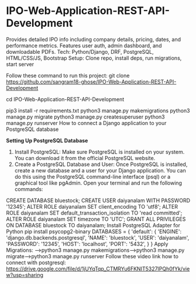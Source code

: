 # IPO-Web-Application-REST-API-Development
Provides detailed IPO info including company details, pricing, dates, and performance metrics. Features user auth, admin dashboard, and downloadable PDFs. 
Tech: Python/Django, DRF, PostgreSQL, HTML/CSS/JS, Bootstrap 
Setup: Clone repo, install deps, run migrations, start server

Follow these command to run this project:
 git clone 
https://github.com/sangram18-ghose/IPO-Web-Application-REST-API-Development

cd  IPO-Web-Application-REST-API-Development

 pip3 install -r requirements.txt python3 manage.py makemigrations python3 manage.py migrate python3
 manage.py createsuperuser python3 manage.py runserver
 How to connect a Django application to your PostgreSQL database

 **Setting Up PostgreSQL Database**
 
  1. Install PostgreSQL:
 Make sure PostgreSQL is installed on your system. You can download it from the official PostgreSQL
 website.
 2. Create a PostgreSQL Database and User:
 Once PostgreSQL is installed, create a new database and a user for your Django application. You can do
 this using the PostgreSQL command-line interface (psql) or a graphical tool like pgAdmin.
 Open your terminal and run the following commands:

 CREATE DATABASE bluestock; CREATE USER daiyanalam WITH PASSWORD '12345'; ALTER ROLE daiyanalam
 SET client_encoding TO 'utf8'; ALTER ROLE daiyanalam SET default_transaction_isolation TO 'read committed';
 ALTER ROLE daiyanalam SET timezone TO 'UTC'; GRANT ALL PRIVILEGES ON DATABASE bluestock TO
 daiyanalam;
 Install PostgreSQL Adapter for Python
 pip install psycopg2-binary
 DATABASES = { 'default': { 'ENGINE': 'django.db.backends.postgresql', 'NAME': 'bluestock', 'USER':
 'daiyanalam', 'PASSWORD': '12345', 'HOST': 'localhost', 'PORT': '5432', } }
 Apply Migrations: -->python3 manage.py makemigrations-->python3 manage.py migrate-->python3 manage.py runserver
 Follow these video link how to connect with postgresql:
 https://drive.google.com/file/d/1jUYqTqp_CTMRYu6FKNIT5327IPQh0fYk/view?usp=sharing
